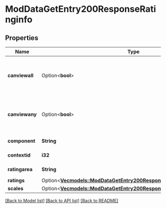 # ModDataGetEntry200ResponseRatinginfo

## Properties

Name | Type | Description | Notes
------------ | ------------- | ------------- | -------------
**canviewall** | Option<**bool**> | Whether the user can view all the individual ratings. | [optional][default to null]
**canviewany** | Option<**bool**> | Whether the user can view aggregate of ratings of others. | [optional][default to null]
**component** | **String** | Context name. | [default to null]
**contextid** | **i32** | Context id. | [default to null]
**ratingarea** | **String** | Rating area name. | [default to null]
**ratings** | Option<[**Vec<models::ModDataGetEntry200ResponseRatinginfoRatingsInner>**](mod_data_get_entry_200_response_ratinginfo_ratings_inner.md)> |  | [optional]
**scales** | Option<[**Vec<models::ModDataGetEntry200ResponseRatinginfoScalesInner>**](mod_data_get_entry_200_response_ratinginfo_scales_inner.md)> |  | [optional]

[[Back to Model list]](../README.md#documentation-for-models) [[Back to API list]](../README.md#documentation-for-api-endpoints) [[Back to README]](../README.md)


